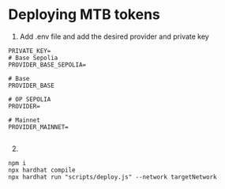 # Deploying MTB tokens

1) Add .env file and add the desired provider and private key

```
PRIVATE_KEY=
# Base Sepolia
PROVIDER_BASE_SEPOLIA=

# Base
PROVIDER_BASE

# OP SEPOLIA
PROVIDER=

# Mainnet
PROVIDER_MAINNET=


```
2) 
```shell
npm i
npx hardhat compile
npx hardhat run "scripts/deploy.js" --network targetNetwork
```
